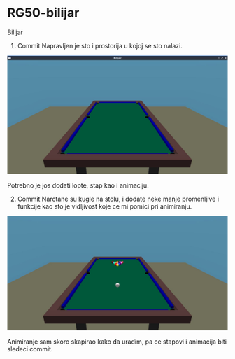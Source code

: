 # RG50-bilijar
Bilijar


1. Commit
Napravljen je sto i prostorija u kojoj se sto nalazi.

![Sto](BilijarskiSto.jpg)


Potrebno je jos dodati lopte, stap kao i animaciju.

2. Commit
Narctane su kugle na stolu, i dodate neke manje promenljive i funkcije kao sto je vidljivost koje ce mi pomici pri animiranju.

![Sto2](BilijarskiStoSaKuglama.jpg)

Animiranje sam skoro skapirao kako da uradim, pa ce stapovi i animacija biti sledeci commit.
